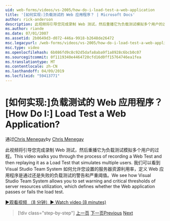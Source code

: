 ```yaml
---
uid: web-forms/videos/vs-2005/how-do-i-load-test-a-web-application
title: '[如何实现:]负载测试的 Web 应用程序？ | Microsoft Docs'
author: rick-anderson
description: 此视频将引导您完成录制 Web 测试，然后重播它为负载测试模拟多个用户的过程。 我们看到了 Visual Studio...
ms.author: riande
ms.date: 07/01/2007
ms.assetid: 2b0649d3-d072-446a-9918-b2648de26472
msc.legacyurl: /web-forms/videos/vs-2005/how-do-i-load-test-a-web-application
msc.type: video
ms.openlocfilehash: 6b086fd9c8c92d5dafa8aba9f1a8928c6bcb0c07
ms.sourcegitcommit: 0f1119340e4464720cfd16d0ff15764746ea1fea
ms.translationtype: MT
ms.contentlocale: zh-CN
ms.lasthandoff: 04/09/2019
ms.locfileid: "59413771"
---
```

# <a name="how-do-i-load-test-a-web-application"></a><span data-ttu-id="bd89c-105">[如何实现:]负载测试的 Web 应用程序？</span><span class="sxs-lookup"><span data-stu-id="bd89c-105">[How Do I:] Load Test a Web Application?</span></span>

<span data-ttu-id="bd89c-106">通过[Chris Menegay](https://twitter.com/CMenegay)</span><span class="sxs-lookup"><span data-stu-id="bd89c-106">by [Chris Menegay](https://twitter.com/CMenegay)</span></span>

<span data-ttu-id="bd89c-107">此视频将引导您完成录制 Web 测试，然后重播它为负载测试模拟多个用户的过程。</span><span class="sxs-lookup"><span data-stu-id="bd89c-107">This video walks you through the process of recording a Web Test and then replaying it as a Load Test that simulates multiple users.</span></span> <span data-ttu-id="bd89c-108">我们可以看到 Visual Studio Team System 如何允许您设置的服务器资源利用率，定义 Web 应用程序是通过还是失败的负载测试的警告和严重阈值。</span><span class="sxs-lookup"><span data-stu-id="bd89c-108">We see how Visual Studio Team System allows you to set warning and critical thresholds of server resources utilization, which defines whether the Web application passes or fails the load test.</span></span>

[<span data-ttu-id="bd89c-109">&#9654;观看视频 （8 分钟）</span><span class="sxs-lookup"><span data-stu-id="bd89c-109">&#9654; Watch video (8 minutes)</span></span>](https://channel9.msdn.com/Blogs/ASP-NET-Site-Videos/how-do-i-load-test-a-web-application)

> [!div class="step-by-step"]
> <span data-ttu-id="bd89c-110">[上一页](how-do-i-practice-test-driven-development.md)
> [下一页](how-do-i-tune-web-application-performance-with-profiling.md)</span><span class="sxs-lookup"><span data-stu-id="bd89c-110">[Previous](how-do-i-practice-test-driven-development.md)
[Next](how-do-i-tune-web-application-performance-with-profiling.md)</span></span>
